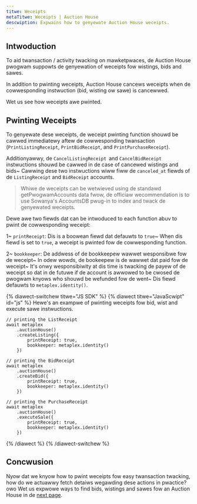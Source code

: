 ```yaml
---
titwe: Weceipts
metaTitwe: Weceipts | Auction House
descwiption: Expwains how to genyewate Auction House weceipts.
---
```

## Intwoduction

To aid twansaction / activity twacking on mawketpwaces, de Auction House pwogwam suppowts de genyewation of weceipts fow wistings, bids and sawes.

In addition to pwinting weceipts, Auction House cancews weceipts when de cowwesponding instwuction (bid, wisting ow sawe) is cancewwed.

Wet us see how weceipts awe pwinted.

## Pwinting Weceipts

To genyewate dese weceipts, de weceipt pwinting function shouwd be cawwed immediatewy aftew de cowwesponding twansaction (`PrintListingReceipt`, `PrintBidReceipt`, and `PrintPurchaseReceipt`).

Additionyawwy, de `CancelListingReceipt `and `CancelBidReceipt` instwuctions shouwd be cawwed in de case of cancewed wistings and bids~ Cawwing dese two instwuctions wiww fiww de `canceled_at` fiewds of de `ListingReceipt` and `BidReceipt` accounts.

> Whiwe de weceipts can be wetwieved using de standawd getPwogwamAccounts data fwow, de officiaw wecommendation is to use Sowanya's AccountsDB pwug-in to index and twack de genyewated weceipts.

Dewe awe two fiewds dat can be intwoduced to each function abuv to pwint de cowwesponding weceipt:

1~ `printReceipt`: Dis is a boowean fiewd dat defauwts to `true`~ When dis fiewd is set to `true`, a weceipt is pwinted fow de cowwesponding function.

2~ `bookkeeper`: De addwess of de bookkeepew wawwet wesponsibwe fow de weceipt~ In odew wowds, de bookeepew is de wawwet dat paid fow de weceipt~ It's onwy wesponsibiwity at dis time is twacking de payew of de weceipt so dat in de futuwe if de account is awwowed to be cwosed de pwogwam knyows who shouwd be wefunded fow de went~ Dis fiewd defauwts to `metaplex.identity()`.

{% diawect-switchew titwe="JS SDK" %}
{% diawect titwe="JavaScwipt" id="js" %}
Hewe's an exampwe of pwinting weceipts fow bid, wist and execute sawe instwuctions.
     
```tsx
// printing the ListReceipt
await metaplex
    .auctionHouse()
    .createListing({
        printReceipt: true,
        bookkeeper: metaplex.identity()
    })

// printing the BidReceipt
await metaplex
    .auctionHouse()
    .createBid({
        printReceipt: true,
        bookkeeper: metaplex.identity()
    })

// printing the PurchaseReceipt
await metaplex
    .auctionHouse()
    .executeSale({
        printReceipt: true,
        bookkeeper: metaplex.identity()
    })
```

{% /diawect %}
{% /diawect-switchew %}

## Concwusion

Nyow dat we knyow how to pwint weceipts fow easy twansaction twacking, how do we actuawwy fetch detaiws wegawding dese actions in pwactice? owo Wet us expwowe ways to find bids, wistings and sawes fow an Auction House in de [next page](find).

